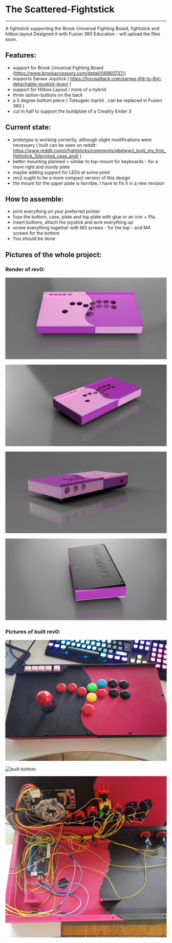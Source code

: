 # The Scattered-Fightstick
---

A fightstick supporting the Brook Universal Fighting Board, fightstick and hitbox layout
Designed it with Fusion 360 Education - will upload the files soon. 

## Features:

- support for Brook Universal Fighting Board (https://www.brookaccessory.com/detail/06960737/)
- supports Sanwa Joystick ( https://focusattack.com/sanwa-jlfd-tp-8yt-detachable-joystick-lever/ ) 
- support for Hitbox Layout / more of a hybrid
- three option-buttons on the back 
- a 5 degree bottom piece ( Totsugeki inprint , can be replaced in Fusion 360 )
- cut in half to support the buildplate of a Creality Ender 3 

## Current state:

- prototype is working correctly, although slight modifications were necessary ( built can be seen on reddit: https://www.reddit.com/r/fightsticks/comments/qbelww/i_built_my_first_fightstick_3dprinted_case_and/ ) 
- better mounting planned > similar to top-mount for keyboards - for a more rigid and sturdy plate 
- maybe adding support for LEDs at some point 
- rev2 ought to be a more compact version of this design
- the mount for the upper plate is horrible, I have to fix it in a new revision

## How to assemble:

- print everything on your preferred printer
- fuse the bottom, case, plate and top plate with glue or an iron + Pla.
- insert buttons, attach the joystick and wire everything up
- screw everything together with M3 screws - for the top - and M4 screws for the bottom 
- You should be done

## Pictures of the whole project:

### Render of rev0:

![renderfull2](/files_images/case-render/render_full2.png)

![renderfull1](/files_images/case-render/render_full0.png)

![renderback](/files_images/case-render/render_back0.png)

![renderbottom](/files_images/case-render/render_bottom0.png)

### Pictures of built rev0:

![built_front](/files_images/case-built/built_front.jpg)

![built bottom](/files_images/case-built/built_bottom.kpg)

![built inside](/files_images/case-built/built_inside.jpg)
